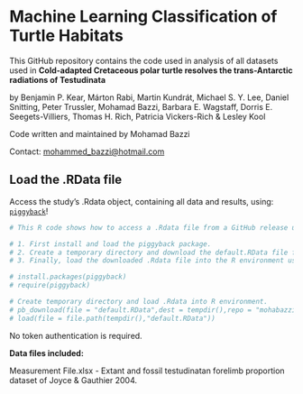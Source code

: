 
<!-- README.md is generated from README.Rmd. -->

# Machine Learning Classification of Turtle Habitats

<!-- badges: start -->
<!-- badges: end -->

This GitHub repository contains the code used in analysis of all
datasets used in **Cold-adapted Cretaceous polar turtle resolves the
trans-Antarctic radiations of Testudinata**

by Benjamin P. Kear, Márton Rabi, Martin Kundrát, Michael S. Y. Lee,
Daniel Snitting, Peter Trussler, Mohamad Bazzi, Barbara E. Wagstaff,
Dorris E. Seegets-Villiers, Thomas H. Rich, Patricia Vickers-Rich &
Lesley Kool

Code written and maintained by Mohamad Bazzi

Contact: <mohammed_bazzi@hotmail.com>

## Load the .RData file

Access the study’s .Rdata object, containing all data and results,
using: [`piggyback`](https://github.com/ropensci/piggyback)!

``` r
# This R code shows how to access a .Rdata file from a GitHub release using the piggyback package.

# 1. First install and load the piggyback package.
# 2. Create a temporary directory and download the default.RData file from the specified GitHub repository release version using the pb_download() function.
# 3. Finally, load the downloaded .Rdata file into the R environment using the load() function.

# install.packages(piggyback)
# require(piggyback)

# Create temporary directory and load .Rdata into R environment.
# pb_download(file = "default.RData",dest = tempdir(),repo = "mohabazzi/Turtle-Project-2023",tag = "v1.0.0")
# load(file = file.path(tempdir(),"default.RData"))
```

No token authentication is required.

**Data files included:**

Measurement File.xlsx - Extant and fossil testudinatan forelimb
proportion dataset of Joyce & Gauthier 2004.
